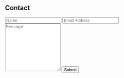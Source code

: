 <h2 class="headline">Contact</h2>

<form class="wj-contact" action="https://formspree.io/{{site.email}}" method="POST">
    <input type="text" name="name" placeholder="Name">
    <input type="text" name="email" placeholder="Email Address">
    <textarea type="text" name="content" rows="10" placeholder="Message"></textarea>
    <input type="hidden" name="_next" value="https://austtp.github.io">
    <input type="hidden" name="_subject" value="Contact Form">
    <input type="text" name="_gotcha" style="display:none">
    <input type="submit" value="Submit">
</form>
